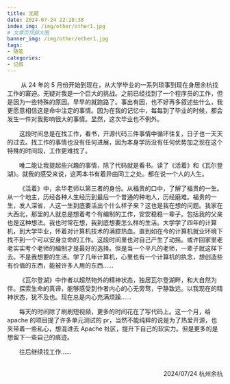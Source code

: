 ```yaml
---
title: 无题
date: 2024-07-24 22:28:38
index_img: /img/other/other1.jpg
# 文章页顶部大图
banner_img: /img/other/other1.jpg
tags:
- 随笔
categories:
- 记叙
---
```

&emsp;&emsp; 从 24 年的 5 月份开始到现在，从大学毕业的一系列琐事到现在身居余杭找工作的窘迫。无疑对我是一个巨大的挑战。之前已经找到了一个程序员的工作，但是因为一些特殊的原因。早早的就跑路了。事出有因，也不好再多叙述些什么，我更愿意相信这是命中注定的事情。因为在我的记忆中，每每到了毕业的时候，都会发生一件对我影响很大的事情。显然，这次毕业也不例外。

&emsp;&emsp;这段时间总是在找工作，看书，开源代码三件事情中循环往复，日子也一天天的过去。找工作的事情也没有任何进展，因为本身学历没有任何优势加之现在这个特殊的时间段，工作更难找了。

&emsp;&emsp;唯二能让我提起些兴趣的事情，除了代码就是看书。读了《活着》和《瓦尔登湖》。就我的感受来说，这两本书有着异曲同工之处。都在说一个人的人生。

&emsp;&emsp;《活着》中，余华老师以第三者的身份。从福贵的口中，了解了福贵的一生。从一个地主，历经各种人生经历到最后一个普通的种地人，历经磨难。福贵的一生，发人深省，人这一生到底要活出个什么样子来？这也是我在想的问题。我家在大西北，那里的人就总是想着考个有编制的工作，安安稳稳一辈子。包括我的父亲也是这种想法。我也时常在想，我到底想要怎么样的生活。大学学了四年的计算机，到大学毕业，怀着对计算机技术的满腔热血。直到如在今的计算机就业环境下找不到一个可以安身立命的工作。这段时间里也对自己产生了动摇。或许回家里老老实实考个老师的编制才是最好的选择。但是当一个平凡的老师，一辈子就这样下去。不是我想要的生活。学了几年计算机，心里也有一个计算机的执念，想创造些有价值的东西，能被许多人用的东西......

&emsp;&emsp;《瓦尔登湖》中作者以超然物外的精神状态，独居瓦尔登湖畔，和大自然为伴。探索生命的真谛，能够感受到作者内心的心无旁骛，宁静致远。以我现在的精神状态，犹不及也。现在总是内心充满烦躁......

&emsp;&emsp;每天的时间除了刷刷短视频，更多的时间花在了写代码上。这一个月，给 apache 的项目提了许多单元测试的 pr，当然不能纯粹的说是为了热爱开源，也夹带着一些私心，想混进去 Apache 社区，提升下自己的软实力。但是更多的是想留下一些自己的痕迹。

&emsp;&emsp;往后继续找工作......

</br>
<div style="float: right">2024/07/24 杭州余杭</div>

